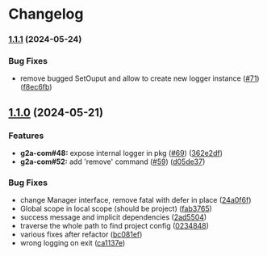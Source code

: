 # Changelog

### [1.1.1](https://www.github.com/g2a-com/klio/compare/v1.1.0...v1.1.1) (2024-05-24)


### Bug Fixes

* remove bugged SetOuput and allow to create new logger instance ([#71](https://www.github.com/g2a-com/klio/issues/71)) ([f8ec6fb](https://www.github.com/g2a-com/klio/commit/f8ec6fbc62d432cb38966295c9605cbdb426c0d8))

## [1.1.0](https://www.github.com/g2a-com/klio/compare/v1.0.1...v1.1.0) (2024-05-21)


### Features

* **g2a-com#48:** expose internal logger in pkg ([#69](https://www.github.com/g2a-com/klio/issues/69)) ([362e2df](https://www.github.com/g2a-com/klio/commit/362e2df6e68838419a366acb9014076a8aac44e0))
* **g2a-com#52:** add 'remove' command ([#59](https://www.github.com/g2a-com/klio/issues/59)) ([d05de37](https://www.github.com/g2a-com/klio/commit/d05de37757853add6796a84fdfcd18f2e7519aa5))


### Bug Fixes

* change Manager interface, remove fatal with defer in place ([24a0f6f](https://www.github.com/g2a-com/klio/commit/24a0f6fd65048e5165b5fe0dec455ecab1b42c40))
* Global scope in local scope (should be project) ([fab3765](https://www.github.com/g2a-com/klio/commit/fab3765551b54a3ad0a67962cdead9ef88f03dff))
* success message and implicit dependencies ([2ad5504](https://www.github.com/g2a-com/klio/commit/2ad55047c021d3f278591243a996a350a1fdd1aa))
* traverse the whole path to find project config ([0234848](https://www.github.com/g2a-com/klio/commit/02348485061170f568eb87928a1d6e10037f24ad))
* various fixes after refactor ([bc081ef](https://www.github.com/g2a-com/klio/commit/bc081efcdf2bbb28cc39a4bbf917810f8d712943))
* wrong logging on exit ([ca1137e](https://www.github.com/g2a-com/klio/commit/ca1137e8c3ecb635709543abbf6283d3836c5a3c))

